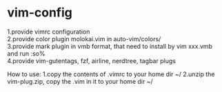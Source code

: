 # vim-config

1.provide vimrc configuration  
2.provide color plugin molokai.vim in auto-vim/colors/  
3.provide mark plugin in vmb format, that need to install
by vim xxx.vmb and run :so%  
4.provide vim-gutentags, fzf, airline, nerdtree, tagbar plugs 

How to use: 
1.copy the contents of .vimrc to your home dir ~/ 
2.unzip the vim-plug.zip, copy the .vim in it to your home dir ~/ 

